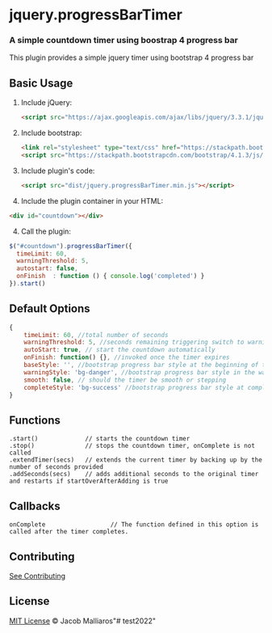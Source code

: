 # jquery.progressBarTimer

### A simple countdown timer using boostrap 4 progress bar

This plugin provides a simple jquery timer using bootstrap 4 progress bar

## Basic Usage

1. Include jQuery:

	```html
	<script src="https://ajax.googleapis.com/ajax/libs/jquery/3.3.1/jquery.min.js"></script>
	```

2. Include bootstrap:

	```html
	<link rel="stylesheet" type="text/css" href="https://stackpath.bootstrapcdn.com/bootstrap/4.1.3/css/bootstrap.min.css"></script>
    <script src="https://stackpath.bootstrapcdn.com/bootstrap/4.1.3/js/bootstrap.min.js"></script>
	```

3. Include plugin's code:

	```html
	<script src="dist/jquery.progressBarTimer.min.js"></script>
	```    

3. Include the plugin container in your HTML:

  ```html
  <div id="countdown"></div>
  ```    

4. Call the plugin:

  ```javascript
  $("#countdown").progressBarTimer({
	timeLimit: 60,
	warningThreshold: 5,
    autostart: false,
    onFinish  : function () { console.log('completed') }
  }).start()
  ```
  
  ## Default Options

```javascript
{
    timeLimit: 60, //total number of seconds
    warningThreshold: 5, //seconds remaining triggering switch to warning color
    autoStart: true, // start the countdown automatically
    onFinish: function() {}, //invoked once the timer expires
    baseStyle: '', //bootstrap progress bar style at the beginning of the timer
    warningStyle: 'bg-danger', //bootstrap progress bar style in the warning phase
    smooth: false, // should the timer be smooth or stepping
    completeStyle: 'bg-success' //bootstrap progress bar style at completion of timer
}
```

## Functions

```
.start()             // starts the countdown timer
.stop()              // stops the countdown timer, onComplete is not called
.extendTimer(secs)   // extends the current timer by backing up by the number of seconds provided
.addSeconds(secs)    // adds additional seconds to the original timer and restarts if startOverAfterAdding is true
```

## Callbacks

```
onComplete					// The function defined in this option is called after the timer completes.
```

## Contributing

[See Contributing](https://github.com/imalliar/jquery.progressBarTimer/blob/master/CONTRIBUTING.md)

## License

[MIT License](https://imalliaros.mit-license.org/) © Jacob Malliaros"# test2022" 
